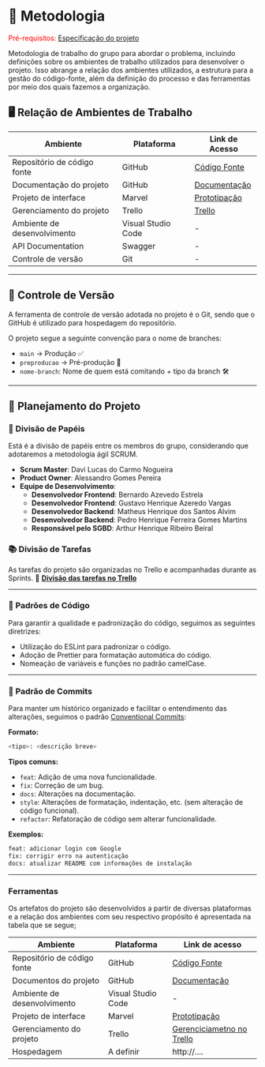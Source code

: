 # 📌 Metodologia

<span style="color:red">Pré-requisitos: <a href="02-Especificacao.md"> Especificação do projeto</a></span>

Metodologia de trabalho do grupo para abordar o problema, incluindo definições sobre os ambientes de trabalho utilizados para desenvolver o projeto. Isso abrange a relação dos ambientes utilizados, a estrutura para a gestão do código-fonte, além da definição do processo e das ferramentas por meio dos quais fazemos a organização.

## 🖥️ Relação de Ambientes de Trabalho

| Ambiente                        | Plataforma                         | Link de Acesso |
|---------------------------------|------------------------------------|---------------|
| Repositório de código fonte     | GitHub                             | [Código Fonte](https://github.com/davilucas156/trabalho-TIAM) |
| Documentação do projeto         | GitHub                             | [Documentação](https://github.com/davilucas156/trabalho-TIAM/tree/main/DOCS) |
| Projeto de interface            | Marvel                             | [Prototipação](https://marvelapp.com/project/7141818) |
| Gerenciamento do projeto        | Trello                             | [Trello](https://trello.com/b/CQkesEpM/game-escolar) |
| Ambiente de desenvolvimento     | Visual Studio Code                 | - |
| API Documentation               | Swagger                            | - |
| Controle de versão              | Git                                | - |

---

## 🔄 Controle de Versão

A ferramenta de controle de versão adotada no projeto é o Git, sendo que o GitHub é utilizado para hospedagem do repositório.

O projeto segue a seguinte convenção para o nome de branches:

- `main` → Produção ✅
- `preproducao` → Pré-produção 🚀
- `nome-branch`: Nome de quem está comitando + tipo da branch 🛠️

---

## 🚀 Planejamento do Projeto

### 📍 Divisão de Papéis

Está é a divisão de papéis entre os membros do grupo, considerando que adotaremos a metodologia ágil SCRUM.

- **Scrum Master**: Davi Lucas do Carmo Nogueira
- **Product Owner**: Alessandro Gomes Pereira
- **Equipe de Desenvolvimento**:
  - **Desenvolvedor Frontend**: Bernardo Azevedo Estrela
  - **Desenvolvedor Frontend**: Gustavo Henrique Azeredo Vargas
  - **Desenvolvedor Backend**: Matheus Henrique dos Santos Alvim
  - **Desenvolvedor Backend**: Pedro Henrique Ferreira Gomes Martins
  - **Responsável pelo SGBD**: Arthur Henrique Ribeiro Beiral

### 📚 Divisão de Tarefas

As tarefas do projeto são organizadas no Trello e acompanhadas durante as Sprints. 🔗 **[Divisão das tarefas no Trello](https://trello.com/b/CQkesEpM/game-escolar)**

---

### 🔧 Padrões de Código

Para garantir a qualidade e padronização do código, seguimos as seguintes diretrizes:

 - Utilização do ESLint para padronizar o código.
 - Adoção de Prettier para formatação automática do código.
 - Nomeação de variáveis e funções no padrão camelCase.

---

### 📌 Padrão de Commits
Para manter um histórico organizado e facilitar o entendimento das alterações, seguimos o padrão [Conventional Commits](https://www.conventionalcommits.org/pt-br/v1.0.0/):

**Formato:**
```bash
<tipo>: <descrição breve>
```

**Tipos comuns:**
- `feat`: Adição de uma nova funcionalidade.
- `fix`: Correção de um bug.
- `docs`: Alterações na documentação.
- `style`: Alterações de formatação, indentação, etc. (sem alteração de código funcional).
- `refactor`: Refatoração de código sem alterar funcionalidade.

**Exemplos:**
```bash
feat: adicionar login com Google
fix: corrigir erro na autenticação
docs: atualizar README com informações de instalação
```
---
### Ferramentas

Os artefatos do projeto são desenvolvidos a partir de diversas plataformas e a relação dos ambientes com seu respectivo propósito é apresentada na tabela que se segue;

| Ambiente                            | Plataforma                         | Link de acesso                         |
|-------------------------------------|------------------------------------|----------------------------------------|
| Repositório de código fonte         | GitHub                             | [Código Fonte](https://github.com/davilucas156/trabalho-TIAM.git)               |
| Documentos do projeto               | GitHub                             | [Documentação](https://github.com/davilucas156/trabalho-TIAM/tree/main/DOCS)                       |
| Ambiente de desenvolvimento         | Visual Studio Code                 | - |
| Projeto de interface                | Marvel                             | [Prototipação](https://marvelapp.com/project/7141818)|
| Gerenciamento do projeto            | Trello                             | [Gerenciciametno no Trello](https://trello.com/invite/b/67c9a14722d233e3c24675a9/ATTIb2c4785c413fecf086495d9862db22b90868C5E3/game-escolar)|
| Hospedagem                          | A definir                          | http://....                            |
 

